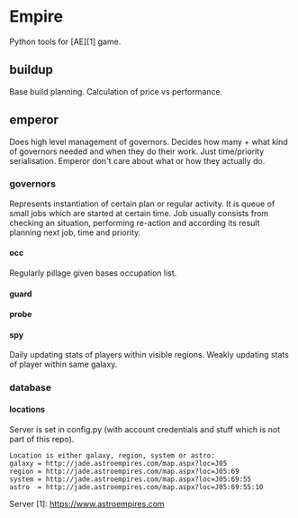 # Empire
Python tools for [AE][1] game.

## buildup
Base build planning. Calculation of price vs performance.

## emperor
Does high level management of governors.
Decides how many + what kind of governors needed and when they do their work. 
Just time/priority serialisation. Emperor don't care about what or how they actually do.

### governors
Represents instantiation of certain plan or regular activity.
It is queue of small jobs which are started at certain time.
Job usually consists from checking an situation, performing re-action and 
according its result planning next job, time and priority.

#### occ
Regularly pillage given bases occupation list.

#### guard

#### probe

#### spy
Daily updating stats of players within visible regions.
Weakly updating stats of player within same galaxy.

### database

#### locations
Server is set in config.py (with account credentials and stuff which is not part of this repo).

```
Location is either galaxy, region, system or astro:
galaxy = http://jade.astroempires.com/map.aspx?loc=J05
region = http://jade.astroempires.com/map.aspx?loc=J05:69
system = http://jade.astroempires.com/map.aspx?loc=J05:69:55
astro  = http://jade.astroempires.com/map.aspx?loc=J05:69:55:10
```

Server
[1]: https://www.astroempires.com
